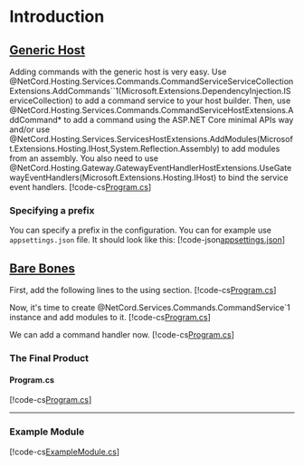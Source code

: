 # Introduction

## [Generic Host](#tab/generic-host)

Adding commands with the generic host is very easy. Use @NetCord.Hosting.Services.Commands.CommandServiceServiceCollectionExtensions.AddCommands``1(Microsoft.Extensions.DependencyInjection.IServiceCollection) to add a command service to your host builder. Then, use @NetCord.Hosting.Services.Commands.CommandServiceHostExtensions.AddCommand* to add a command using the ASP.NET Core minimal APIs way and/or use @NetCord.Hosting.Services.ServicesHostExtensions.AddModules(Microsoft.Extensions.Hosting.IHost,System.Reflection.Assembly) to add modules from an assembly. You also need to use @NetCord.Hosting.Gateway.GatewayEventHandlerHostExtensions.UseGatewayEventHandlers(Microsoft.Extensions.Hosting.IHost) to bind the service event handlers.
[!code-cs[Program.cs](IntroductionHosting/Program.cs?highlight=12,15-17)]

### Specifying a prefix

You can specify a prefix in the configuration. You can for example use `appsettings.json` file. It should look like this:
[!code-json[appsettings.json](IntroductionHosting/appsettings.json)]

## [Bare Bones](#tab/bare-bones)

First, add the following lines to the using section.
[!code-cs[Program.cs](Introduction/Program.cs#L3-L4)]

Now, it's time to create @NetCord.Services.Commands.CommandService`1 instance and add modules to it.
[!code-cs[Program.cs](Introduction/Program.cs#L11-L12)]

We can add a command handler now.
[!code-cs[Program.cs](Introduction/Program.cs#L14-L31)]

### The Final Product

#### Program.cs
[!code-cs[Program.cs](Introduction/Program.cs)]

***

### Example Module

[!code-cs[ExampleModule.cs](Introduction/ExampleModule.cs)]